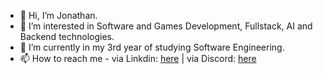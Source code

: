 - 👋 Hi, I’m Jonathan.
- 👀 I’m interested in Software and Games Development, Fullstack, AI and Backend technologies.
- 🌱 I’m currently in my 3rd year of studying Software Engineering.
- 📫 How to reach me - via Linkdin: [here](https://linkedin.com/in/jonathan-elgarisi) | via Discord: [here](https://discord.gg/DsfaMFJq) 
